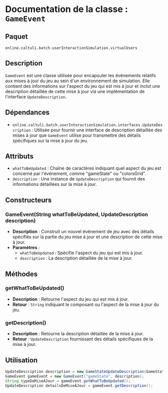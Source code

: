 # Documentation de la classe : `GameEvent`

## Paquet
`online.caltuli.batch.userInteractionSimulation.virtualUsers`

## Description
`GameEvent` est une classe utilisée pour encapsuler les événements relatifs aux mises à jour du jeu au sein d'un environnement de simulation. Elle contient des informations sur l'aspect du jeu qui est mis à jour et inclut une description détaillée de cette mise à jour via une implémentation de l'interface `UpdateDescription`.

## Dépendances
- `online.caltuli.batch.userInteractionSimulation.interfaces.UpdateDescription` : Utilisée pour fournir une interface de description détaillée des mises à jour que `GameEvent` utilise pour transmettre des détails spécifiques sur la mise à jour du jeu.

## Attributs
- `whatToBeUpdated` : Chaîne de caractères indiquant quel aspect du jeu est concerné par l'événement, comme "gameState" ou "colorsGrid".
- `description` : Une instance de `UpdateDescription` qui fournit des informations détaillées sur la mise à jour.

## Constructeurs
### GameEvent(String whatToBeUpdated, UpdateDescription description)
- **Description** : Construit un nouvel événement de jeu avec des détails spécifiés sur la partie du jeu mise à jour et une description de cette mise à jour.
- **Paramètres** :
    - `whatToBeUpdated` : Spécifie l'aspect du jeu qui est mis à jour.
    - `description` : La description détaillée de la mise à jour.

## Méthodes
### getWhatToBeUpdated()
- **Description** : Retourne l'aspect du jeu qui est mis à jour.
- **Retour** : `String` indiquant le composant ou l'aspect de la mise à jour du jeu.

### getDescription()
- **Description** : Retourne la description détaillée de la mise à jour.
- **Retour** : `UpdateDescription` fournissant des détails spécifiques de la mise à jour.

## Utilisation
```java
UpdateDescription description = new GameStateUpdateDescription(GameState.WAIT_FIRST_PLAYER_MOVE);
GameEvent gameEvent = new GameEvent("gameState", description);
String typeDeMiseÀJour = gameEvent.getWhatToBeUpdated();
UpdateDescription detailsDeMiseÀJour = gameEvent.getDescription();
